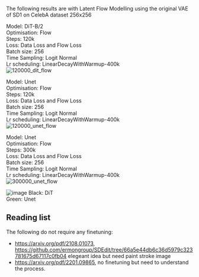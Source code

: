The following results are with Latent Flow Modelling using the original VAE of SD1 on CelebA dataset 256x256 


Model: DiT-B/2  
Optimisation: Flow  
Steps: 120k  
Loss: Data Loss and Flow Loss  
Batch size: 256  
Time Sampling: Logit Normal  
Lr scheduling: LinearDecayWithWarmup-400k  
![120000_dit_flow](https://github.com/user-attachments/assets/604b1046-4bc2-4e16-ada8-5c0cadc1cbff)

Model: Unet   
Optimisation: Flow  
Steps: 120k  
Loss: Data Loss and Flow Loss  
Batch size: 256  
Time Sampling: Logit Normal  
Lr scheduling: LinearDecayWithWarmup-400k  
![120000_unet_flow](https://github.com/user-attachments/assets/c43fe1f2-5f19-4797-8429-7bb187965f42)

Model: Unet   
Optimisation: Flow  
Steps: 300k  
Loss: Data Loss and Flow Loss  
Batch size: 256  
Time Sampling: Logit Normal  
Lr scheduling: LinearDecayWithWarmup-400k  
![300000_unet_flow](https://github.com/user-attachments/assets/1817cae9-ed40-43b8-9c32-2dd464c71ba8)

![image](https://github.com/user-attachments/assets/09f4ac2d-395f-47c1-a798-25b01f7b10aa)
Black: DiT  
Green: Unet


## Reading list
The following do not require any finetuning:
- https://arxiv.org/pdf/2108.01073, https://github.com/ermongroup/SDEdit/tree/66a5e44db6c36d5979c323781675d67117c0fb04 elegeant idea but need paint stroke image
- https://arxiv.org/pdf/2201.09865, no finetuning but need to understand the process.
